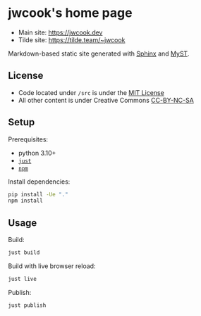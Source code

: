 # jwcook's home page
* Main site: https://jwcook.dev
* Tilde site: https://tilde.team/~jwcook

Markdown-based static site generated with [Sphinx](docs.readthedocs.io) and [MyST](https://myst-parser.readthedocs.io).

## License
* Code located under `/src` is under the [MIT License](LICENSE-SRC)
* All other content is under Creative Commons [CC-BY-NC-SA](LICENSE)

## Setup
Prerequisites:
* python 3.10+
* [`just`](https://github.com/casey/just#packages)
* [`npm`](https://docs.npmjs.com/cli/v10/configuring-npm/install)

Install dependencies:
```bash
pip install -Ue "."
npm install
```

## Usage
Build:
```bash
just build
```

Build with live browser reload:
```bash
just live
```

Publish:
```bash
just publish
```
